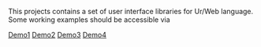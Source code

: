 This projects contains a set of user interface libraries for Ur/Web language.
Some working examples should be accessible via


[Demo1](http://www.sthdwp.com/B1/main)
[Demo2](http://www.sthdwp.com/B2/main)
[Demo3](http://www.sthdwp.com/B3_Login/main)
[Demo4](http://www.sthdwp.com/Modal/main)
